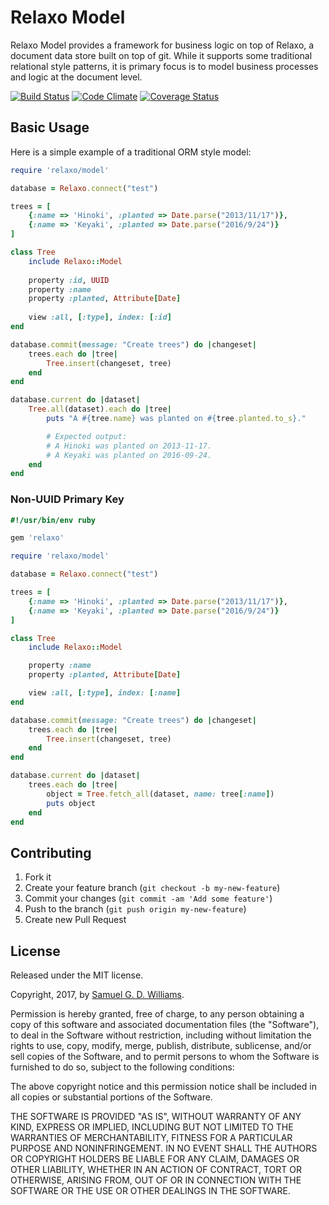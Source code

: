 # Relaxo Model

Relaxo Model provides a framework for business logic on top of Relaxo, a document data store built on top of git. While it supports some traditional relational style patterns, it is primary focus is to model business processes and logic at the document level.

[![Build Status](https://secure.travis-ci.org/ioquatix/relaxo-model.svg)](http://travis-ci.org/ioquatix/relaxo-model)
[![Code Climate](https://codeclimate.com/github/ioquatix/relaxo-model.svg)](https://codeclimate.com/github/ioquatix/relaxo-model)
[![Coverage Status](https://coveralls.io/repos/ioquatix/relaxo-model/badge.svg)](https://coveralls.io/r/ioquatix/relaxo-model)

## Basic Usage

Here is a simple example of a traditional ORM style model:

```ruby
require 'relaxo/model'

database = Relaxo.connect("test")

trees = [
	{:name => 'Hinoki', :planted => Date.parse("2013/11/17")},
	{:name => 'Keyaki', :planted => Date.parse("2016/9/24")}
]

class Tree
	include Relaxo::Model
	
	property :id, UUID
	property :name
	property :planted, Attribute[Date]
	
	view :all, [:type], index: [:id]
end

database.commit(message: "Create trees") do |changeset|
	trees.each do |tree|
		Tree.insert(changeset, tree)
	end
end

database.current do |dataset|
	Tree.all(dataset).each do |tree|
		puts "A #{tree.name} was planted on #{tree.planted.to_s}."

		# Expected output:
		# A Hinoki was planted on 2013-11-17.
		# A Keyaki was planted on 2016-09-24.
	end
end
```

### Non-UUID Primary Key

```ruby
#!/usr/bin/env ruby

gem 'relaxo'

require 'relaxo/model'

database = Relaxo.connect("test")

trees = [
	{:name => 'Hinoki', :planted => Date.parse("2013/11/17")},
	{:name => 'Keyaki', :planted => Date.parse("2016/9/24")}
]

class Tree
	include Relaxo::Model

	property :name
	property :planted, Attribute[Date]

	view :all, [:type], index: [:name]
end

database.commit(message: "Create trees") do |changeset|
	trees.each do |tree|
		Tree.insert(changeset, tree)
	end
end

database.current do |dataset|
	trees.each do |tree|
		object = Tree.fetch_all(dataset, name: tree[:name])
		puts object
	end
end
```

## Contributing

1. Fork it
2. Create your feature branch (`git checkout -b my-new-feature`)
3. Commit your changes (`git commit -am 'Add some feature'`)
4. Push to the branch (`git push origin my-new-feature`)
5. Create new Pull Request

## License

Released under the MIT license.

Copyright, 2017, by [Samuel G. D. Williams](http://www.codeotaku.com/samuel-williams).

Permission is hereby granted, free of charge, to any person obtaining a copy
of this software and associated documentation files (the "Software"), to deal
in the Software without restriction, including without limitation the rights
to use, copy, modify, merge, publish, distribute, sublicense, and/or sell
copies of the Software, and to permit persons to whom the Software is
furnished to do so, subject to the following conditions:

The above copyright notice and this permission notice shall be included in
all copies or substantial portions of the Software.

THE SOFTWARE IS PROVIDED "AS IS", WITHOUT WARRANTY OF ANY KIND, EXPRESS OR
IMPLIED, INCLUDING BUT NOT LIMITED TO THE WARRANTIES OF MERCHANTABILITY,
FITNESS FOR A PARTICULAR PURPOSE AND NONINFRINGEMENT. IN NO EVENT SHALL THE
AUTHORS OR COPYRIGHT HOLDERS BE LIABLE FOR ANY CLAIM, DAMAGES OR OTHER
LIABILITY, WHETHER IN AN ACTION OF CONTRACT, TORT OR OTHERWISE, ARISING FROM,
OUT OF OR IN CONNECTION WITH THE SOFTWARE OR THE USE OR OTHER DEALINGS IN
THE SOFTWARE.
